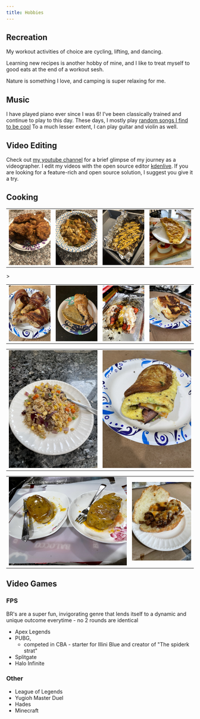 ```yaml
---
title: Hobbies
---
```


## Recreation

My workout activities of choice are cycling, lifting, and dancing.

Learning new recipes is another hobby of mine, and I like to treat myself to good eats at the end of a workout sesh.

Nature is something I love, and camping is super relaxing for me.

## Music

I have played piano ever since I was 6! I've been classically trained and continue to play to this day. These days, I mostly play [random songs I find to be cool](https://www.instagram.com/stories/highlights/17890042715433897/) To a much lesser extent, I can play guitar and violin as well.

## Video Editing

Check out [my youtube channel](https://www.youtube.com/channel/UC-qVbl38eTSddfLo-6yTH8A/featured) for a brief glimpse of my journey as a videographer. I edit my videos with the open source editor [kdenlive](https://kdenlive.org). If you are looking for a feature-rich and open source solution, I suggest you give it a try.

## Cooking

<table>
<td>
<img src="/images/food/food1.jpg" width="400"> </td>
<td>
<img src="/images/food/food2.jpg" width="400"> </td>
<td>
<img src="/images/food/food3.jpg" width="400"> </td>
<td>
<img src="/images/food/food4.jpg" width="400"> </td>

</table>
<table>
<td>
<img src="/images/food/food8.jpg" width="400"> </td>
<td>
<img src="/images/food/food9.jpg" width="400"> </td>>
<td>
<img src="/images/food/food6.jpg" width="400"> </td>
<td>
<img src="/images/food/food7.jpg" width="400"> </td>
</table>

<table>
<td>
<img src="/images/food/food11.jpg" width="800"> </td>
<td>
<img src="/images/food/food12.jpg" width="800"> </td>
</table>

<table>
<td>
<img src="/images/food/food5.jpg" width="800"> </td>
<td>
<img src="/images/food/food10.jpg" width="400"> </td>
</table>

## Video Games

### FPS

BR's are a super fun, invigorating genre that lends itself to a dynamic and unique outcome everytime - no 2 rounds are identical

- Apex Legends
- PUBG, 
    - competed in CBA - starter for Illini Blue and creator of "The spiderk strat"
- Splitgate
- Halo Infinite

### Other

- League of Legends
- Yugioh Master Duel
- Hades
- Minecraft